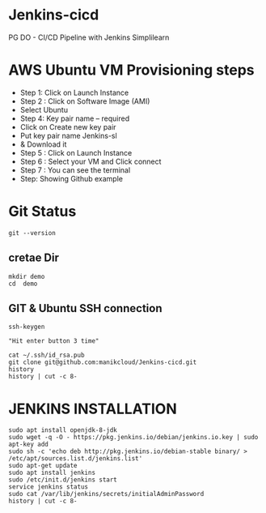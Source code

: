 # Jenkins-cicd
PG DO - CI/CD Pipeline with Jenkins Simplilearn 

# AWS Ubuntu VM Provisioning steps
-	Step 1:  Click on Launch Instance 
-	Step 2 : Click on Software Image (AMI)
-	Select Ubuntu 
-	Step 4: Key pair name – required
-	Click on Create new key pair
-	Put key pair name Jenkins-sl
-	& Download it 
-	Step 5 : Click on Launch Instance 
-	Step 6 : Select your VM and Click connect 
-	Step 7 :  You can see the terminal 
-	Step: Showing Github example

# Git Status
```
git --version 
```
## cretae Dir 
```
mkdir demo 
cd  demo 
```
## GIT & Ubuntu SSH connection
```
ssh-keygen 

"Hit enter button 3 time"

cat ~/.ssh/id_rsa.pub 
git clone git@github.com:manikcloud/Jenkins-cicd.git
history 
history | cut -c 8- 
```

# JENKINS INSTALLATION 

```
sudo apt install openjdk-8-jdk
sudo wget -q -O - https://pkg.jenkins.io/debian/jenkins.io.key | sudo apt-key add
sudo sh -c 'echo deb http://pkg.jenkins.io/debian-stable binary/ > /etc/apt/sources.list.d/jenkins.list'
sudo apt-get update
sudo apt install jenkins
sudo /etc/init.d/jenkins start
service jenkins status 
sudo cat /var/lib/jenkins/secrets/initialAdminPassword
history | cut -c 8- 
```
